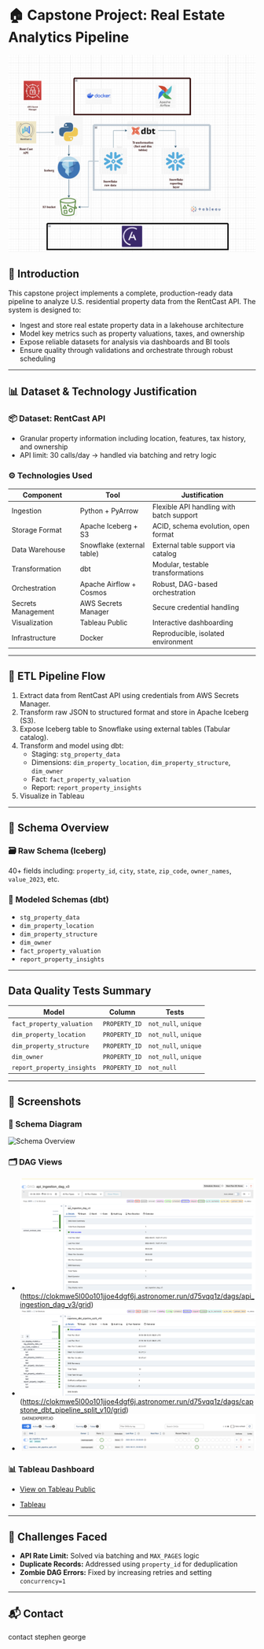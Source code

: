 # 🏠 Capstone Project: Real Estate Analytics Pipeline

![archetecture](<Screenshot 2025-06-02 at 02.27.15.png>)


## 🚀 Introduction

This capstone project implements a complete, production-ready data pipeline to analyze U.S. residential property data from the RentCast API. The system is designed to:

- Ingest and store real estate property data in a lakehouse architecture
- Model key metrics such as property valuations, taxes, and ownership
- Expose reliable datasets for analysis via dashboards and BI tools
- Ensure quality through validations and orchestrate through robust scheduling

---

## 📊 Dataset & Technology Justification

### 📦 Dataset: RentCast API
- Granular property information including location, features, tax history, and ownership
- API limit: 30 calls/day → handled via batching and retry logic

### ⚙️ Technologies Used

| Component         | Tool                         | Justification                                      |
|------------------|------------------------------|----------------------------------------------------|
| Ingestion         | Python + PyArrow              | Flexible API handling with batch support           |
| Storage Format    | Apache Iceberg + S3           | ACID, schema evolution, open format                |
| Data Warehouse    | Snowflake (external table)    | External table support via catalog                 |
| Transformation    | dbt                           | Modular, testable transformations                  |
| Orchestration     | Apache Airflow + Cosmos       | Robust, DAG-based orchestration                    |
| Secrets Management| AWS Secrets Manager           | Secure credential handling                         |
| Visualization     | Tableau Public                | Interactive dashboarding                           |
| Infrastructure    | Docker                        | Reproducible, isolated environment                 |

---

## 🔄 ETL Pipeline Flow

1. Extract data from RentCast API using credentials from AWS Secrets Manager.
2. Transform raw JSON to structured format and store in Apache Iceberg (S3).
3. Expose Iceberg table to Snowflake using external tables (Tabular catalog).
4. Transform and model using dbt:
   - Staging: `stg_property_data`
   - Dimensions: `dim_property_location`, `dim_property_structure`, `dim_owner`
   - Fact: `fact_property_valuation`
   - Report: `report_property_insights`
5. Visualize in Tableau

---

## 🧱 Schema Overview

### 🗃 Raw Schema (Iceberg)
40+ fields including: `property_id`, `city`, `state`, `zip_code`, `owner_names`, `value_2023`, etc.

### 🧩 Modeled Schemas (dbt)
- `stg_property_data`
- `dim_property_location`
- `dim_property_structure`
- `dim_owner`
- `fact_property_valuation`
- `report_property_insights`

---

##  Data Quality Tests Summary

| Model                    | Column        | Tests           |
|--------------------------|---------------|-----------------|
| `fact_property_valuation`| `PROPERTY_ID` | `not_null`, `unique` |
| `dim_property_location`  | `PROPERTY_ID` | `not_null`, `unique` |
| `dim_property_structure` | `PROPERTY_ID` | `not_null`, `unique` |
| `dim_owner`              | `PROPERTY_ID` | `not_null`, `unique` |
| `report_property_insights`| `PROPERTY_ID`| `not_null`             |

---

## 📸 Screenshots

### 🧭 Schema Diagram
![Schema Overview](./images/schema.png)

### 🗂 DAG Views
- ![Ingestion DAG](<Screenshot 2025-06-02 at 02.12.22.png>)
  (https://clokmwe5l00o101jjoe4dgf6j.astronomer.run/d75vqq1z/dags/api_ingestion_dag_v3/grid)
- ![Transformation DAG](<Screenshot 2025-06-02 at 02.11.51.png>)
  (https://clokmwe5l00o101jjoe4dgf6j.astronomer.run/d75vqq1z/dags/capstone_dbt_pipeline_split_v10/grid)
- ![Dags](<Screenshot 2025-06-02 at 02.12.50.png>)


### 📊 Tableau Dashboard
- [View on Tableau Public](https://public.tableau.com/authoring/capstoneproject_17488176068530/Propertydistributionmap/Dashboard%201#1)

- [Tableau](<Screenshot 2025-06-02 at 02.36.45-1.png>)


---

## 🧗 Challenges Faced

- **API Rate Limit:** Solved via batching and `MAX_PAGES` logic
- **Duplicate Records:** Addressed using `property_id` for deduplication
- **Zombie DAG Errors:** Fixed by increasing retries and setting `concurrency=1`

---

## 📬 Contact

contact stephen george 

